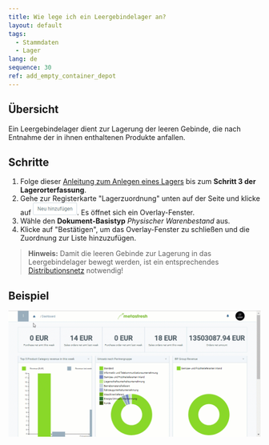 ```yaml
---
title: Wie lege ich ein Leergebindelager an?
layout: default
tags:
  - Stammdaten
  - Lager
lang: de
sequence: 30
ref: add_empty_container_depot
---
```


## Übersicht
Ein Leergebindelager dient zur Lagerung der leeren Gebinde, die nach Entnahme der in ihnen enthaltenen Produkte anfallen.

## Schritte
1. Folge dieser [Anleitung zum Anlegen eines Lagers](Neues_Lager_anlegen) bis zum **Schritt 3 der Lagerorterfassung**.
1. Gehe zur Registerkarte "Lagerzuordnung" unten auf der Seite und klicke auf !["Neu hinzufügen"](assets/Neu_hinzufuegen_Button.png). Es öffnet sich ein Overlay-Fenster.
1. Wähle den **Dokument-Basistyp** *Physischer Warenbestand* aus.
1. Klicke auf "Bestätigen", um das Overlay-Fenster zu schließen und die Zuordnung zur Liste hinzuzufügen.
 >**Hinweis:** Damit die leeren Gebinde zur Lagerung in das Leergebindelager bewegt werden, ist ein entsprechendes [Distributionsnetz](Automatische_Warenverteilung) notwendig!

## Beispiel
![](assets/Neues_Lager_anlegen.gif)

